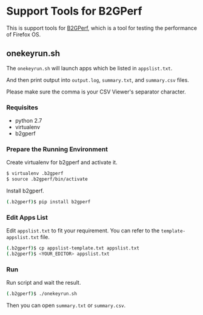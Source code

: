 # Support Tools for B2GPerf

This is support tools for [B2GPerf](https://github.com/mozilla/b2gperf), which is a tool for testing the performance of Firefox OS.


## onekeyrun.sh

The `onekeyrun.sh` will launch apps which be listed in `appslist.txt`.

And then print output into `output.log`, `summary.txt`, and `summary.csv` files.

Please make sure the comma is your CSV Viewer's separator character.


### Requisites

* python 2.7
* virtualenv
* b2gperf


### Prepare the Running Environment

Create virtualenv for b2gperf and activate it.
```bash
$ virtualenv .b2gperf
$ source .b2gperf/bin/activate
```

Install b2gperf.
```bash
(.b2gperf)$ pip install b2gperf
```


### Edit Apps List

Edit `appslist.txt` to fit your requirement. You can refer to the `template-appslist.txt` file.
```bash
(.b2gperf)$ cp appslist-template.txt appslist.txt
(.b2gperf)$ <YOUR_EDITOR> appslist.txt
```


### Run

Run script and wait the result.
```bash
(.b2gperf)$ ./onekeyrun.sh
```

Then you can open `summary.txt` or `summary.csv`.
